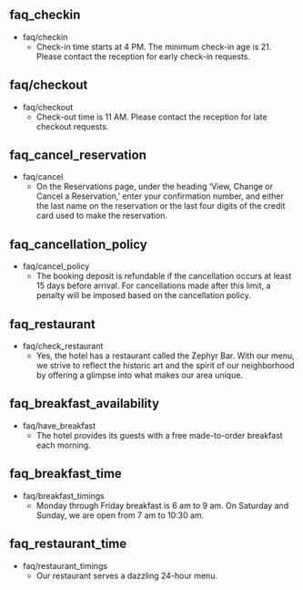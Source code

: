 ## faq_checkin
* faq/checkin
  - Check-in time starts at 4 PM. The minimum check-in age is 21. Please contact the reception for early check-in requests.

## faq/checkout
* faq/checkout
  - Check-out time is 11 AM. Please contact the reception for late checkout requests.

## faq_cancel_reservation
* faq/cancel
  - On the Reservations page, under the heading ‘View, Change or Cancel a Reservation,’ enter your confirmation number, and either the last name on the reservation or the last four digits of the credit card used to make the reservation.

## faq_cancellation_policy
* faq/cancel_policy
  - The booking deposit is refundable if the cancellation occurs at least 15 days before arrival. For cancellations made after this limit, a penalty will be imposed based on the cancellation policy.

## faq_restaurant
* faq/check_restaurant
  - Yes, the hotel has a restaurant called the Zephyr Bar. With our menu, we strive to reflect the historic art and the spirit of our neighborhood by offering a glimpse into what makes our area unique.

## faq_breakfast_availability
* faq/have_breakfast
  - The hotel provides its guests with a free made-to-order breakfast each morning.

## faq_breakfast_time
* faq/breakfast_timings
  - Monday through Friday breakfast is 6 am to 9 am. On Saturday and Sunday, we are open from 7 am to 10:30 am.

## faq_restaurant_time
* faq/restaurant_timings
  - Our restaurant serves a dazzling 24-hour menu.
